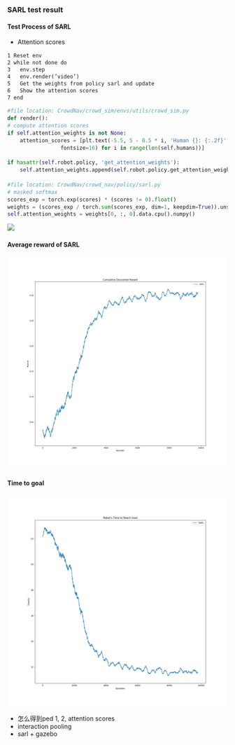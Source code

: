 ### SARL test result

#### Test Process of SARL

- Attention scores

```pseudocode
1 Reset env
2 while not done do
3   env.step
4   env.render(’video’)
5   Get the weights from policy sarl and update
6   Show the attention scores
7 end
```

```python
#file location: CrowdNav/crowd_sim/envs/utils/crowd_sim.py
def render():
# compute attention scores
if self.attention_weights is not None:
    attention_scores = [plt.text(-5.5, 5 - 0.5 * i, 'Human {}: {:.2f}'.format(i + 1, self.attention_weights[0][i]),
                 fontsize=16) for i in range(len(self.humans))]

if hasattr(self.robot.policy, 'get_attention_weights'):
    self.attention_weights.append(self.robot.policy.get_attention_weights())

#file location: CrowdNav/crowd_nav/policy/sarl.py
# masked softmax
scores_exp = torch.exp(scores) * (scores != 0).float()
weights = (scores_exp / torch.sum(scores_exp, dim=1, keepdim=True)).unsqueeze(2)
self.attention_weights = weights[0, :, 0].data.cpu().numpy()
```

![](images/sarl.gif)

#### Average reward of SARL

<img src="images/average_reward.png" style="zoom: 50%;" />

#### Time to goal

<img src="images/time_to_goal.png" style="zoom: 50%;" />

- 怎么得到ped 1, 2, attention scores
- interaction pooling
- sarl + gazebo

